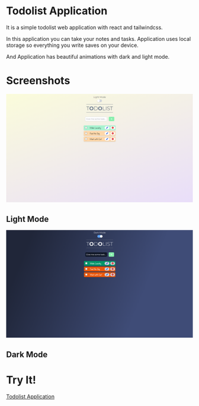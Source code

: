 <h1>Todolist Application</h1>

<p>It is a simple todolist web application with react and tailwindcss.  </p>

<p>In this application you can take your notes and tasks. Application uses local storage so everything you write saves on your device.</p>
<p>And Application has beautiful animations with dark and light mode.</p>

<h1>Screenshots</h1>

<img src="./screenshots/light.png"/>
<h2>Light Mode</h2>
<img src="./screenshots/dark.png"/>
<h2>Dark Mode</h2>

<h1>Try It!</h1>
<a href="https://exe-todolist.netlify.app/">Todolist Application</a>
